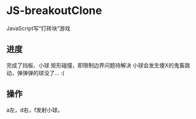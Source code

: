 # JS-breakoutClone
JavaScript写“打砖块“游戏

## 进度
完成了挡板、小球
矩形碰撞，即限制边界问题待解决
小球会发生傻X的鬼畜跳动，弹弹弹的球没了... :(

## 操作
a左，d右，f发射小球。

